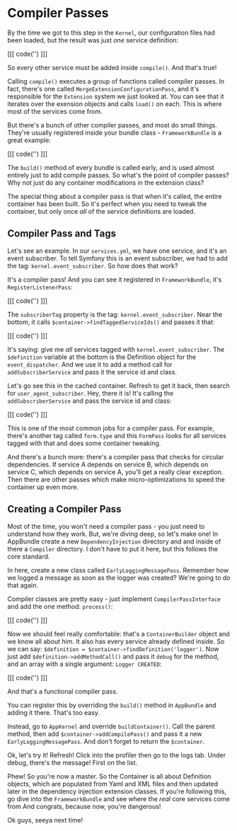 # Compiler Passes

By the time we got to this step in the `Kernel`, our configuration files
had been loaded, but the result was just *one* service definition:

[[[ code('') ]]]

So every other service must be added inside `compile()`. And that's true!

Calling `compile()` executes a group of functions called compiler passes.
In fact, there's one called `MergeExtensionConfigurationPass`, and it's responsible
for the `Extension` system we just looked at. You can see that it iterates
over the exension objects and calls `load()` on each. This is where most
of the services come from.

But there's a bunch of other compiler passes, and most do small things. They're
usually registered inside your bundle class - `FrameworkBundle` is a great
example:

[[[ code('') ]]]

The `build()` method of every bundle is called early, and is used almost
entirely just to add compile passes. So what's the point of compiler passes?
Why not just do any container modifications in the extension class?

The special thing about a compiler pass is that when it's called, the entire
container has been built. So it's perfect when you need to tweak the container,
but only once *all* of the service definitions are loaded. 

## Compiler Pass and Tags

Let's see an example. In our `services.yml`, we have one service, and it's
an event subscriber. To tell Symfony this is an event subscriber, we had to
add the tag: `kernel.event_subscriber`. So how does that work?

It's a compiler pass! And you can see it registered in `FrameworkBundle`,
it's `RegisterListenerPass`:

[[[ code('') ]]]

The `subscriberTag` property is the tag: `kernel.event_subscriber`. Near
the bottom, it calls `$container->findTaggedServiceIds()` and passes it that:

[[[ code('') ]]]

It's saying: give me *all* services tagged with `kernel.event_subscriber`.
The `$definition` variable at the bottom is the Definition object for the
`event_dispatcher`. And we use it to add a method call for `addSubscriberService`
and pass it the service id and class.

Let's go see this in the cached container. Refresh to get it back, then search
for `user_agent_subscriber`. Hey, there it is! It's calling the `addSubscriberService`
and pass the service id and class:

[[[ code('') ]]]

This is one of the most common jobs for a compiler pass. For example, there's
another tag called `form.type` and this `FormPass` looks for all services
tagged with that and does some container tweaking.

And there's a bunch more: there's a compiler pass that checks for circular
dependencies. If service A depends on service B, which depends on service C,
which depends on service A, you'll get a really clear exception. Then there
are other passes which make micro-optimizations to speed the container up
even more. 

## Creating a Compiler Pass

Most of the time, you won't need a compiler pass - you just need to understand
how they work. But, we're diving deep, so let's make one! In AppBundle create
a new `DependencyInjection` directory and and inside of there a `Compiler`
directory. I don't have to put it here, but this follows the core standard.

In here, create a new class called `EarlyLoggingMessagePass`. Remember how
we logged a message as soon as the logger was created? We're going to do
that again.

Compiler classes are pretty easy - just implement `CompilerPassInterface`
and add the one method: `process()`:

[[[ code('') ]]]

Now we should feel really comfortable: that's a `ContainerBuilder` object
and we know all about him. It also has every service already defined inside.
So we can say: `$definition = $container->findDefinition('logger')`. Now
just add `$definition->addMethodCall()` and pass it `debug` for the method,
and an array with a single argument: `Logger CREATED`:

[[[ code('') ]]]

And that's a functional compiler pass.

You can register this by overriding the `build()` method in `AppBundle` and
adding it there. That's too easy. 

Instead, go to `AppKernel` and override `buildContainer()`. Call the parent
method, then add `$container->addCompilePass()` and pass it a new `EarlyLoggingMessagePass`.
And don't forget to return the `$container`.

Ok, let's try it! Refresh! Click into the profiler then go to the logs tab.
Under debug, there's the message! First on the list. 

Phew! So you're now a master. So the Container is all about Definition objects,
which are populated from Yaml and XML files and then updated later in the
dependency injection extension classes. If you're following this, go dive
into the `FrameworkBundle` and see where the *real* core services come from
And congrats, because now, you're dangerous!

Ok guys, seeya next time!

